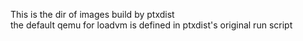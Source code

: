 This is the dir of images build by ptxdist  
the default qemu for loadvm is defined in ptxdist's original run script
